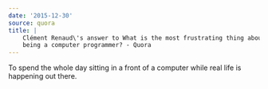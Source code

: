 ```yaml
---
date: '2015-12-30'
source: quora
title: |
    Clément Renaud\'s answer to What is the most frustrating thing about
    being a computer programmer? - Quora
---
```


To spend the whole day sitting in a front of a computer while real life
is happening out there.
